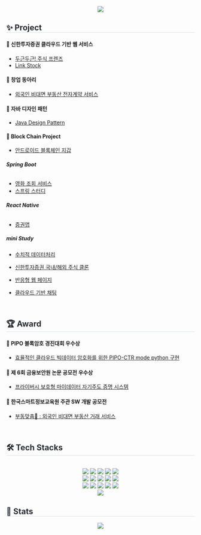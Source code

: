 <div align= "center">
    <img src="https://capsule-render.vercel.app/api?type=waving&color=0:ffe747,100:fed7d7&height=180&text=harin1212%20🙌&animation=fadeIn&fontColor=ffffff&fontSize=40" />
    </div>
    <div style="text-align: left;"> 
    <h2 style="border-bottom: 1px solid #d8dee4; color: #282d33;">✨ Project </h2>  
        
#### 📌 __신한투자증권 클라우드 기반 웹 서비스__ 
- [두근두근! 주식 프렌즈](https://github.com/shinhan-final-project)
- [Link Stock](https://github.com/shinhanInternProject)

#### 📌 __창업 동아리__ 
- [외국인 비대면 부동산 전자계약 서비스](https://github.com/harin1212/real-estate-api.git)

#### 📌 __자바 디자인 패턴__ 
- [Java Design Pattern](https://github.com/harin1212/PDA-JavaPattern/tree/Kim-Harin/Kim-Harin)

#### 📌 __Block Chain Project__ 
-  [안드로이드 블록체인 지갑](https://github.com/harin1212/android-wallet)

######  __Spring Boot__
- [영화 조회 서비스](https://github.com/harin1212/PDA-spring.git)
- [스프링 스터디](https://github.com/harin1212/spring-mvc.git)

######  __React Native__
- [증권앱](https://github.com/Shinhan-H-H/shinhan-mobile-project.git)

#####  __mini Study__
- [수치적 데이터처리](https://github.com/harin1212/numerical-data-processing.git)
- [신한투자증권 국내/해외 주식 클론](https://github.com/harin1212/shinhan-react.git)
- [반응형 웹 페이지](https://github.com/harin1212/autoxplore.git)
- [클라우드 기반 채팅](https://github.com/harin1212/aws-chat-demo.git)
  
    </div>
    <br>
    <div style="text-align: left;"> 
    <h2 style="border-bottom: 1px solid #d8dee4; color: #282d33;">🏆 Award </h2>  
        

#### 🥇 __PIPO 블록암호 경진대회 우수상__ 
- [효율적인 클라우드 빅데이터 암호화를 위한 PIPO-CTR mode python 구현](https://github.com/harin1212/pipo_sswu)
  
#### 🥇 __제 6회 금융보안원 논문 공모전 우수상__ 
- [프라이버시 보호형 마이데이터 자기주도 증명 시스템](https://www.newsis.com/view/?id=NISX20221117_0002089892&cID=10201&pID=10200)

#### 🥉 __한국스마트정보교육원 주관 SW 개발 공모전__ 
- [부동맞춤🏡 : 외국인 비대면 부동산 거래 서비스](https://github.com/real-estate-contract)
  
    </div>
    <br>
    <div style="text-align: left;">
    <h2 style="border-bottom: 1px solid #d8dee4; color: #282d33;"> 🛠️ Tech Stacks </h2> <br> 
    <div  align= "center"> <img src="https://img.shields.io/badge/Amazon S3-569A31?style=flat-square&logo=Amazon S3&logoColor=white">
          <img src="https://img.shields.io/badge/Amazon AWS-232F3E?style=flat-square&logo=Amazon AWS&logoColor=white">
          <img src="https://img.shields.io/badge/C-A8B9CC?style=flat-square&logo=C&logoColor=white">
          <img src="https://img.shields.io/badge/Docker-2496ED?style=flat-square&logo=Docker&logoColor=white">
          <img src="https://img.shields.io/badge/Elasticsearch-005571?style=flat-square&logo=Elasticsearch&logoColor=white">
          <br/><img src="https://img.shields.io/badge/Figma-F24E1E?style=flat-square&logo=Figma&logoColor=white">
          <img src="https://img.shields.io/badge/Github-181717?style=flat-square&logo=Github&logoColor=white">
          <img src="https://img.shields.io/badge/Java-007396?style=flat-square&logo=Java&logoColor=white">
          <img src="https://img.shields.io/badge/Javascript-F7DF1E?style=flat-square&logo=Javascript&logoColor=white">
          <img src="https://img.shields.io/badge/HTML5-E34F26?style=flat-square&logo=HTML5&logoColor=white">
          <br/><img src="https://img.shields.io/badge/Linux-FCC624?style=flat-square&logo=Linux&logoColor=white">
          <img src="https://img.shields.io/badge/MySQL-4479A1?style=flat-square&logo=MySQL&logoColor=white">
          <img src="https://img.shields.io/badge/Python-3776AB?style=flat-square&logo=Python&logoColor=white">
          <img src="https://img.shields.io/badge/React-61DAFB?style=flat-square&logo=React&logoColor=white">
          <img src="https://img.shields.io/badge/ReactNative-61DAFB?style=flat-square&logo=React&logoColor=white">
          <br/><img src="https://img.shields.io/badge/Spring Boot-6DB33F?style=flat-square&logo=Spring Boot&logoColor=white">
          </div>
    </div>
    <div style="text-align: left;"> 
    <h2 style="border-bottom: 1px solid #d8dee4; color: #282d33;"> 🏅 Stats </h2> <div align= "center"> <img src="https://github-readme-stats.vercel.app/api?username=harin1212&bg_color=180,00000000,00000000&title_color=000000&text_color=000000"
         /> </div> 
    </div>
    
